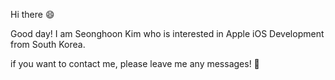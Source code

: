 
Hi there 😄

Good day! I am Seonghoon Kim who is interested in Apple iOS Development from South Korea. 

if you want to contact me, please leave me any messages! 📩
